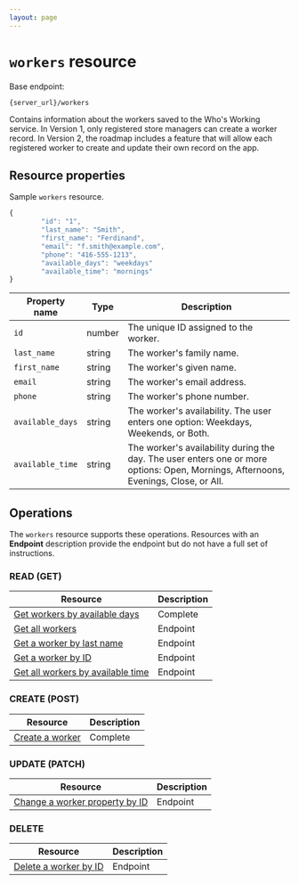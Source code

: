 ```yaml
---
layout: page
---
```

# `workers` resource

Base endpoint:

```shell
{server_url}/workers
```

Contains information about the workers saved to the Who's Working service. In Version 1, only registered store managers can create a worker record. In Version 2, the roadmap includes a feature that will allow each registered worker to create and update their own record on the app.

## Resource properties

Sample `workers` resource.

```js
{
        "id": "1",
        "last_name": "Smith",
        "first_name": "Ferdinand",
        "email": "f.smith@example.com",
        "phone": "416-555-1213",
        "available_days": "weekdays"
        "available_time": "mornings"
}
```

| Property name | Type | Description | 
| ------------- | ----------- | ----------- | 
| `id`     | number | The unique ID assigned to the worker.|
| `last_name`    | string | The worker's family name. |
| `first_name`    | string | The worker's given name. |
| `email` | string | The worker's email address.|
| `phone` | string | The worker's phone number.|
| `available_days` | string | The worker's availability. The user enters one option: Weekdays, Weekends, or Both.|
| `available_time` | string | The worker's availability during the day. The user enters one or more options: Open, Mornings, Afternoons, Evenings, Close, or All.|

## Operations

The `workers` resource supports these operations. Resources with an **Endpoint** description provide the endpoint but do not have a full set of instructions.

### READ (GET)

| Resource | Description |
| ------------- | ----------- |
| [Get workers by available days](get_workers_days.md)  | Complete  |
| [Get all workers](get-all-workers.md)  | Endpoint  |
| [Get a worker by last name](get-worker-by-last-name.md)  | Endpoint  |
| [Get a worker by ID](get-worker-by-id)  | Endpoint  |
| [Get all workers by available time](get_workers_available_time.md)  | Endpoint  |

### CREATE (POST)

| Resource | Description |
| ------------- | ----------- |
| [Create a worker](create-worker.md)  | Complete  |

### UPDATE (PATCH)

| Resource | Description |
| ------------- | ----------- |
| [Change a worker property by ID](change-worker-property-by-id.md)  | Endpoint  |

### DELETE

| Resource | Description |
| ------------- | ----------- |
| [Delete a worker by ID](delete-worker-by-id.md)  | Endpoint  |
